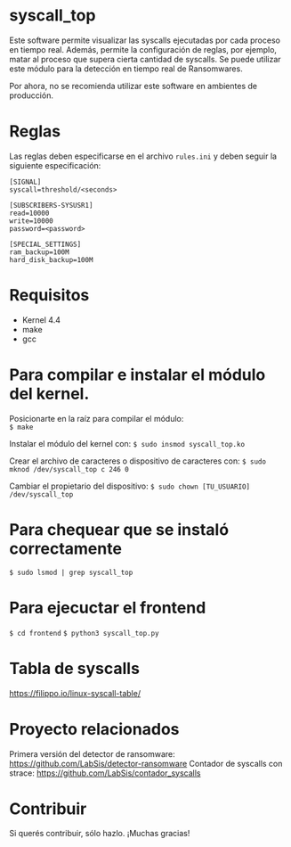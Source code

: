 # syscall_top
Este software permite visualizar las syscalls ejecutadas por cada proceso en tiempo real. Además, permite la configuración de reglas, por ejemplo, matar al proceso que supera cierta cantidad de syscalls. Se puede utilizar este módulo para la detección en tiempo real de Ransomwares.

Por ahora, no se recomienda utilizar este software en ambientes de producción.

# Reglas
Las reglas deben especificarse en el archivo `rules.ini` y deben seguir la siguiente especificación:
```
[SIGNAL]
syscall=threshold/<seconds>

[SUBSCRIBERS-SYSUSR1]
read=10000
write=10000
password=<password>

[SPECIAL_SETTINGS]
ram_backup=100M
hard_disk_backup=100M
```

# Requisitos
- Kernel 4.4  
- make  
- gcc  

# Para compilar e instalar el módulo del kernel.
Posicionarte en la raíz para compilar el módulo:  
`$ make`

Instalar el módulo del kernel con:
`$ sudo insmod syscall_top.ko`

Crear el archivo de caracteres o dispositivo de caracteres con:
`$ sudo mknod /dev/syscall_top c 246 0`

Cambiar el propietario del dispositivo:
`$ sudo chown [TU_USUARIO] /dev/syscall_top`


# Para chequear que se instaló correctamente
`$ sudo lsmod | grep syscall_top`


# Para ejecuctar el frontend
`$ cd frontend`
`$ python3 syscall_top.py`


# Tabla de syscalls
https://filippo.io/linux-syscall-table/


# Proyecto relacionados
Primera versión del detector de ransomware: https://github.com/LabSis/detector-ransomware
Contador de syscalls con strace: https://github.com/LabSis/contador_syscalls

# Contribuir
Si querés contribuir, sólo hazlo. ¡Muchas gracias!

